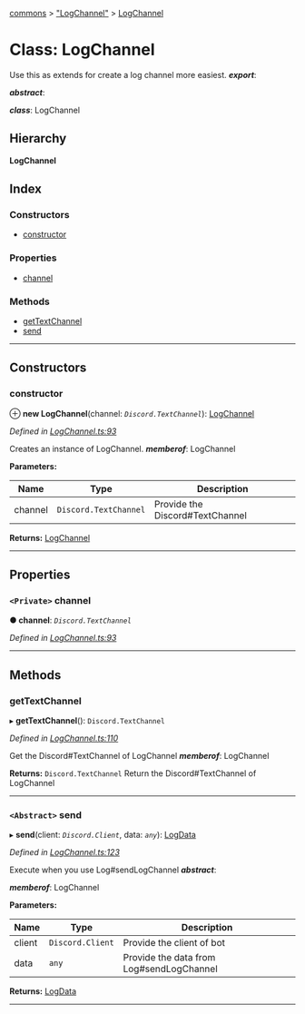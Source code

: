 [commons](../README.md) > ["LogChannel"](../modules/_logchannel_.md) > [LogChannel](../classes/_logchannel_.logchannel.md)

# Class: LogChannel

Use this as extends for create a log channel more easiest.
*__export__*: 

*__abstract__*: 

*__class__*: LogChannel

## Hierarchy

**LogChannel**

## Index

### Constructors

* [constructor](_logchannel_.logchannel.md#constructor)

### Properties

* [channel](_logchannel_.logchannel.md#channel)

### Methods

* [getTextChannel](_logchannel_.logchannel.md#gettextchannel)
* [send](_logchannel_.logchannel.md#send)

---

## Constructors

<a id="constructor"></a>

###  constructor

⊕ **new LogChannel**(channel: *`Discord.TextChannel`*): [LogChannel](_logchannel_.logchannel.md)

*Defined in [LogChannel.ts:93](https://github.com/Maxime6678/commons/blob/72bac02/src/LogChannel.ts#L93)*

Creates an instance of LogChannel.
*__memberof__*: LogChannel

**Parameters:**

| Name | Type | Description |
| ------ | ------ | ------ |
| channel | `Discord.TextChannel` |  Provide the Discord#TextChannel |

**Returns:** [LogChannel](_logchannel_.logchannel.md)

___

## Properties

<a id="channel"></a>

### `<Private>` channel

**● channel**: *`Discord.TextChannel`*

*Defined in [LogChannel.ts:93](https://github.com/Maxime6678/commons/blob/72bac02/src/LogChannel.ts#L93)*

___

## Methods

<a id="gettextchannel"></a>

###  getTextChannel

▸ **getTextChannel**(): `Discord.TextChannel`

*Defined in [LogChannel.ts:110](https://github.com/Maxime6678/commons/blob/72bac02/src/LogChannel.ts#L110)*

Get the Discord#TextChannel of LogChannel
*__memberof__*: LogChannel

**Returns:** `Discord.TextChannel`
Return the Discord#TextChannel of LogChannel

___
<a id="send"></a>

### `<Abstract>` send

▸ **send**(client: *`Discord.Client`*, data: *`any`*): [LogData](../modules/_logchannel_.md#logdata)

*Defined in [LogChannel.ts:123](https://github.com/Maxime6678/commons/blob/72bac02/src/LogChannel.ts#L123)*

Execute when you use Log#sendLogChannel
*__abstract__*: 

*__memberof__*: LogChannel

**Parameters:**

| Name | Type | Description |
| ------ | ------ | ------ |
| client | `Discord.Client` |  Provide the client of bot |
| data | `any` |  Provide the data from Log#sendLogChannel |

**Returns:** [LogData](../modules/_logchannel_.md#logdata)

___

